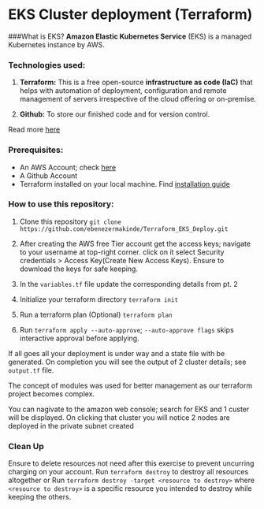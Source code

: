 # EKS Cluster deployment (Terraform)
###What is EKS?
**Amazon Elastic Kubernetes Service** (EKS) is a managed Kubernetes instance by AWS.

### Technologies used:
1. **Terraform:** This is a free open-source **infrastructure as code (IaC)** that helps with automation of deployment, configuration and remote management of servers irrespective of the cloud offering or on-premise.

2. **Github:** To store our finished code and for version control.

Read more [here](https://www.terraform.io/intro)

### Prerequisites:
- An AWS Account; check [here](https://aws.amazon.com/account/sign-up)
- A Github Account
- Terraform installed on your local machine. Find [installation guide](https://learn.hashicorp.com/tutorials/terraform/install-cli#install-terraform)

### How to use this repository:
1. Clone this repository
   `git clone https://github.com/ebenezermakinde/Terraform_EKS_Deploy.git `

2. After creating the AWS free Tier account get the access keys; navigate to your username at
top-right corner. click on it select Security credentials > Access Key(Create New Access Keys). Ensure to download the keys for safe keeping.
3. In the `variables.tf` file update the corresponding details from pt. 2
4. Initialize your terraform directory
`terraform init`
5. Run a terraform plan (Optional)
`terraform plan`
6. Run `terraform apply --auto-approve`; `--auto-approve flags` skips interactive approval before applying.

If all goes all your deployment is under way and a state file with be generated. On completion you will see the output of 2 cluster details; see `output.tf` file.

The concept of modules was used for better management as our terraform project becomes complex.

You can nagivate to the amazon web console; search for EKS and 1 custer will be displayed. On clicking that cluster you will notice 2 nodes are deployed in the private subnet created


### Clean Up
Ensure to delete resources not need after this exercise to prevent uncurring charging on your account.
Run `terraform destroy` to destroy all resources altogether or
Run `terraform destroy -target <resource to destroy>` where `<resource to destroy>` is a specific resource you intended to destroy while keeping the others.